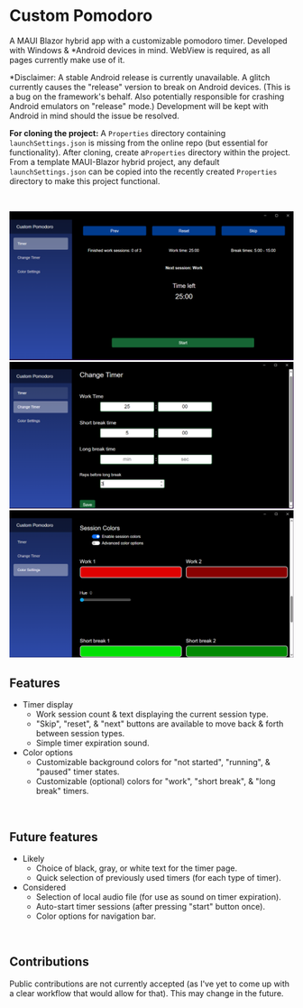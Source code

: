 # Custom Pomodoro

A MAUI Blazor hybrid app with a customizable pomodoro timer. Developed with Windows & *Android devices in mind. WebView is required, as all pages currently make use of it.

*Disclaimer: A stable Android release is currently unavailable. A glitch currently causes the "release" version to break on Android devices. (This is a bug on the framework's behalf. Also potentially responsible for crashing Android emulators on "release" mode.) Development will be kept with Android in mind should the issue be resolved.

**For cloning the project:** A `Properties` directory containing `launchSettings.json` is missing from the online repo (but essential for functionality). After cloning, create a`Properties` directory within the project. From a template MAUI-Blazor hybrid project, any default `launchSettings.json` can be copied into the recently created `Properties` directory to make this project functional.


<br>

![Timer page](app_demo_imgs/Timer.PNG)
![Timer Settings page](app_demo_imgs/Change_Timer.PNG)
![Color Settings page](app_demo_imgs/Color_Settings.PNG)


## Features
* Timer display 
    * Work session count & text displaying the current session type.
    * "Skip", "reset", & "next" buttons are available to move back & forth between session types. 
    * Simple timer expiration sound.
* Color options
    * Customizable background colors for "not started", "running", & "paused" timer states.
    * Customizable (optional) colors for "work", "short break", & "long break" timers.

<br>


## Future features
* Likely
    * Choice of black, gray, or white text for the timer page.
    * Quick selection of previously used timers (for each type of timer).
* Considered
    * Selection of local audio file (for use as sound on timer expiration).
    * Auto-start timer sessions (after pressing "start" button once).
    * Color options for navigation bar.

<br>

## Contributions
Public contributions are not currently accepted (as I've yet to come up with a clear workflow that would allow for that). This may change in the future.